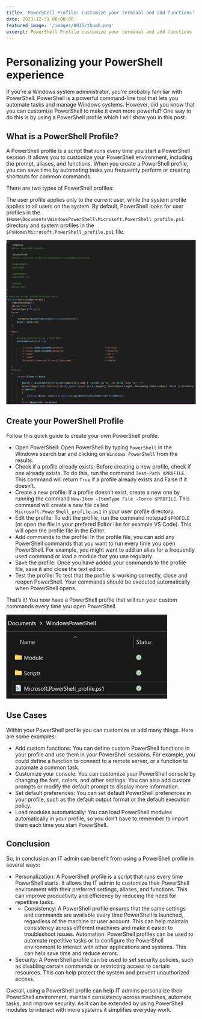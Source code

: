 ```yaml
---
title: 'PowerShell Profile: customize your terminal and add functions'
date: 2023-12-31 00:00:00
featured_image: '/images/0015/thumb.png'
excerpt: PowerShell Profile customize your terminal and add functions
---
```


# Personalizing your PowerShell experience

If you’re a Windows system administrator, you’re probably familiar with PowerShell. PowerShell is a powerful command-line tool that lets you automate tasks and manage Windows systems. However, did you know that you can customize PowerShell to make it even more powerful? One way to do this is by using a PowerShell profile which I will show you in this post.

## What is a PowerShell Profile?
A PowerShell profile is a script that runs every time you start a PowerShell session. It allows you to customize your PowerShell environment, including the prompt, aliases, and functions. When you create a PowerShell profile, you can save time by automating tasks you frequently perform or creating shortcuts for common commands.

There are two types of PowerShell profiles:

The user profile applies only to the current user, while the system profile applies to all users on the system. By default, PowerShell looks for user profiles in the `$Home\Documents\WindowsPowerShell\Microsoft.PowerShell_profile.ps1` directory and system profiles in the `$PsHome\Microsoft.PowerShell_profile.ps1` file.

![](/images/0015/1.png)

## Create your PowerShell Profile
Follow this quick guide to create your own PowerShell profile.

- Open PowerShell: Open PowerShell by typing `PowerShell` in the Windows search bar and clicking on `Windows PowerShell` from the results.
- Check if a profile already exists: Before creating a new profile, check if one already exists. To do this, run the command `Test-Path $PROFILE`. This command will return `True` if a profile already exists and False if it doesn’t.
- Create a new profile: If a profile doesn’t exist, create a new one by running the command `New-Item -ItemType File -Force $PROFILE`. This command will create a new file called `Microsoft.PowerShell_profile.ps1` in your user profile directory.
- Edit the profile: To edit the profile, run the command notepad `$PROFILE` (or open the file in your prefered Editor like for example VS Code). This will open the profile file in the Editor.
- Add commands to the profile: In the profile file, you can add any PowerShell commands that you want to run every time you open PowerShell. For example, you might want to add an alias for a frequently used command or load a module that you use regularly.
- Save the profile: Once you have added your commands to the profile file, save it and close the text editor.
- Test the profile: To test that the profile is working correctly, close and reopen PowerShell. Your commands should be executed automatically when PowerShell opens.

That’s it! You now have a PowerShell profile that will run your custom commands every time you open PowerShell.

![](/images/0015/2.png)

## Use Cases
Within your PowerShell profile you can customize or add many things. Here are some examples:

- Add custom functions: You can define custom PowerShell functions in your profile and use them in your PowerShell sessions. For example, you could define a function to connect to a remote server, or a function to automate a common task.
- Customize your console: You can customize your PowerShell console by changing the font, colors, and other settings. You can also add custom prompts or modify the default prompt to display more information.
- Set default preferences: You can set default PowerShell preferences in your profile, such as the default output format or the default execution policy.
- Load modules automatically: You can load PowerShell modules automatically in your profile, so you don’t have to remember to import them each time you start PowerShell.


## Conclusion
So, in conclusion an IT admin can benefit from using a PowerShell profile in several ways:

- Personalization: A PowerShell profile is a script that runs every time PowerShell starts. It allows the IT admin to customize their PowerShell environment with their preferred settings, aliases, and functions. This can improve productivity and efficiency by reducing the need for repetitive tasks.
- - Consistency: A PowerShell profile ensures that the same settings and commands are available every time PowerShell is launched, regardless of the machine or user account. This can help maintain consistency across different machines and make it easier to troubleshoot issues.
Automation: PowerShell profiles can be used to automate repetitive tasks or to configure the PowerShell environment to interact with other applications and systems. This can help save time and reduce errors.
- Security: A PowerShell profile can be used to set security policies, such as disabling certain commands or restricting access to certain resources. This can help protect the system and prevent unauthorized access.

Overall, using a PowerShell profile can help IT admins personalize their PowerShell environment, maintain consistency across machines, automate tasks, and improve security. As it can be extended by using PowerShell modules to interact with more systems it simplifies everyday work.